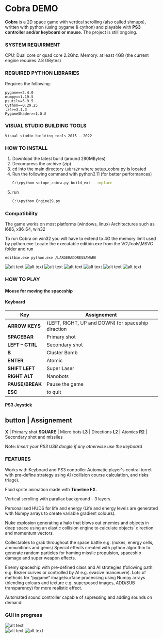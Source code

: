 

# Cobra DEMO

**Cobra** is a 2D space game with vertical scrolling (also called shmups), written with python (using pygame & cython) 
and playable with **PS3 controller and/or keyboard or mouse**.
The project is still ongoing.

### SYSTEM REQUIRMENT
CPU: Dual core or quad core 2.2Ghz.
Memory: at least 4GB (the current engine requires 2.8 GBytes)

### REQUIRED PYTHON LIBRARIES
Requires the following: 
```
pygame==2.4.0
numpy==1.19.5
psutil>=5.9.5
Cython==0.29.25
lz4>=3.1.3
PygameShader>=1.0.8
```
### VISUAL STUDIO BUILDING TOOLS 
```
Visual studio building tools 2015 - 2022
```
### HOW TO INSTALL 
 
1. Download the latest build (around 280MBytes)
2. Decompress the archive (zip)
3. cd into the main directory ```Cobra2P``` where setup_cobra.py is located
4. Run the following command with python3.11 (for better performances)
   ```bash
   C:\>python setupe_cobra.py build_ext --inplace
   ```
6. run
   ```bash
   C:\>python Engine29.py
   ```
### Compatibility 

The game works on most platforms (windows, linux) 
Architectures such as i686, x86_64, win32

To run Cobra on win32 you will have to extend to 4G the memory
limit used by python.exe 
Locate the executable editbin.exe from the VC\Tools\MSVC folder and run
```
editbin.exe python.exe /LARGERADDRESSAWARE
```



![alt text](https://github.com/yoyoberenguer/Cobra/blob/master/Screendump0.png) 
![alt text](https://github.com/yoyoberenguer/Cobra/blob/master/Screendump1.png)
![alt text](https://github.com/yoyoberenguer/Cobra/blob/master/Screendump2.png)
![alt text](https://github.com/yoyoberenguer/Cobra/blob/master/Screendump3.png)
![alt text](https://github.com/yoyoberenguer/Cobra/blob/master/Screendump4.png)
![alt text](https://github.com/yoyoberenguer/Cobra/blob/master/Screendump5.png)
![alt text](https://github.com/yoyoberenguer/Cobra/blob/master/Screendump6.png)


### HOW TO PLAY 

#### Mouse for moving the spaceship

#### Keyboard 

**Key**                     | Assignement 
------------------------|-----------------------------------------------------
**ARROW KEYS**              | (LEFT, RIGHT, UP and DOWN) for spaceship direction
**SPACEBAR**                |  Primary shot
**LEFT – CTRL**             | Secondary shot 
**B**                       | Cluster Bomb
**ENTER**                   | Atomic
**SHIFT LEFT**              | Super Laser
**RIGHT ALT**               | Nanobots
**PAUSE/BREAK**             | Pause the game
**ESC**                     | to quit

#### PS3 Joystick
**button**                  |   Assignement
--------------------------------------------------
**X**                       | Primary shot
**SQUARE**                  | Micro bots
**L3**                      | Directions
**L2**                      | Atomics
**R2**                      | Secondary shot and missiles

Note: _Insert your PS3 USB dongle if any otherwise use the keyboard_

### FEATURES

Works with Keyboard and PS3 controller Automatic player's central turret with pre-define strategy using AI (collision course calculation, and risks triage).

Fluid sprite animation made with **Timeline FX**.

Vertical scrolling with parallax background - 3 layers.

Personalised HUDS for life and energy (Life and energy levels are generated with Numpy arrays to create variable gradient colours).

Nuke explosion generating a halo that blows out enemies and objects in deep space using an elastic collision engine to calculate objects' direction and momentum vectors.

Collectables to grab throughout the space battle e.g. (nukes, energy cells, ammunitions and gems) Special effects created with python algorithm to generate random particles for homing missile propulsion, spaceship damage and super weapon effects.

Enemy spaceship with pre-defined class and AI strategies (following path e.g. Bezier curves or controlled by AI e.g. evasive manoeuvre). Lots of methods for “pygame” image/surface processing using Numpy arrays (blending colours and texture e.g. superposed images, ADD/SUB transparency) for more realistic effect.

Automated sound controller capable of supressing and adding sounds on demand.

### GUI in progress

![alt text](https://github.com/yoyoberenguer/Cobra/blob/master/GUI0.png)   
![alt text](https://github.com/yoyoberenguer/Cobra/blob/master/GUI1.png)
![alt text](https://github.com/yoyoberenguer/Cobra/blob/master/GUI2.png)



 



